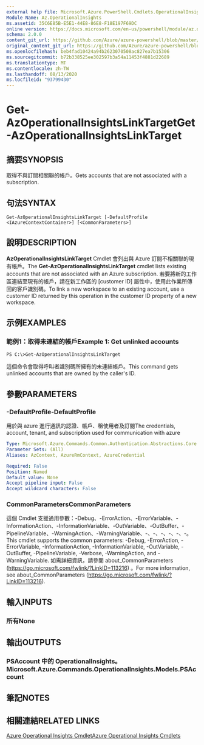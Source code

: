 ```yaml
---
external help file: Microsoft.Azure.PowerShell.Cmdlets.OperationalInsights.dll-Help.xml
Module Name: Az.OperationalInsights
ms.assetid: 35C6E85B-E5E1-44E8-86E8-F18E197F69DC
online version: https://docs.microsoft.com/en-us/powershell/module/az.operationalinsights/get-azoperationalinsightslinktarget
schema: 2.0.0
content_git_url: https://github.com/Azure/azure-powershell/blob/master/src/OperationalInsights/OperationalInsights/help/Get-AzOperationalInsightsLinkTarget.md
original_content_git_url: https://github.com/Azure/azure-powershell/blob/master/src/OperationalInsights/OperationalInsights/help/Get-AzOperationalInsightsLinkTarget.md
ms.openlocfilehash: beb4fad10424a94b2623070508ac827ea7b15306
ms.sourcegitcommit: b72b338525ee302597b3a54a11453f4881d22689
ms.translationtype: MT
ms.contentlocale: zh-TW
ms.lasthandoff: 08/13/2020
ms.locfileid: "93799430"
---
```

# <span data-ttu-id="02d48-101">Get-AzOperationalInsightsLinkTarget</span><span class="sxs-lookup"><span data-stu-id="02d48-101">Get-AzOperationalInsightsLinkTarget</span></span>

## <span data-ttu-id="02d48-102">摘要</span><span class="sxs-lookup"><span data-stu-id="02d48-102">SYNOPSIS</span></span>
<span data-ttu-id="02d48-103">取得不與訂閱相關聯的帳戶。</span><span class="sxs-lookup"><span data-stu-id="02d48-103">Gets accounts that are not associated with a subscription.</span></span>

## <span data-ttu-id="02d48-104">句法</span><span class="sxs-lookup"><span data-stu-id="02d48-104">SYNTAX</span></span>

```
Get-AzOperationalInsightsLinkTarget [-DefaultProfile <IAzureContextContainer>] [<CommonParameters>]
```

## <span data-ttu-id="02d48-105">說明</span><span class="sxs-lookup"><span data-stu-id="02d48-105">DESCRIPTION</span></span>
<span data-ttu-id="02d48-106">**AzOperationalInsightsLinkTarget** Cmdlet 會列出與 Azure 訂閱不相關聯的現有帳戶。</span><span class="sxs-lookup"><span data-stu-id="02d48-106">The **Get-AzOperationalInsightsLinkTarget** cmdlet lists existing accounts that are not associated with an Azure subscription.</span></span>
<span data-ttu-id="02d48-107">若要將新的工作區連結至現有的帳戶，請在新工作區的 [customer ID] 屬性中，使用此作業所傳回的客戶識別碼。</span><span class="sxs-lookup"><span data-stu-id="02d48-107">To link a new workspace to an existing account, use a customer ID returned by this operation in the customer ID property of a new workspace.</span></span>

## <span data-ttu-id="02d48-108">示例</span><span class="sxs-lookup"><span data-stu-id="02d48-108">EXAMPLES</span></span>

### <span data-ttu-id="02d48-109">範例1：取得未連結的帳戶</span><span class="sxs-lookup"><span data-stu-id="02d48-109">Example 1: Get unlinked accounts</span></span>
```
PS C:\>Get-AzOperationalInsightsLinkTarget
```

<span data-ttu-id="02d48-110">這個命令會取得呼叫者識別碼所擁有的未連結帳戶。</span><span class="sxs-lookup"><span data-stu-id="02d48-110">This command gets unlinked accounts that are owned by the caller's ID.</span></span>

## <span data-ttu-id="02d48-111">參數</span><span class="sxs-lookup"><span data-stu-id="02d48-111">PARAMETERS</span></span>

### <span data-ttu-id="02d48-112">-DefaultProfile</span><span class="sxs-lookup"><span data-stu-id="02d48-112">-DefaultProfile</span></span>
<span data-ttu-id="02d48-113">用於與 azure 進行通訊的認證、帳戶、租使用者及訂閱</span><span class="sxs-lookup"><span data-stu-id="02d48-113">The credentials, account, tenant, and subscription used for communication with azure</span></span>

```yaml
Type: Microsoft.Azure.Commands.Common.Authentication.Abstractions.Core.IAzureContextContainer
Parameter Sets: (All)
Aliases: AzContext, AzureRmContext, AzureCredential

Required: False
Position: Named
Default value: None
Accept pipeline input: False
Accept wildcard characters: False
```

### <span data-ttu-id="02d48-114">CommonParameters</span><span class="sxs-lookup"><span data-stu-id="02d48-114">CommonParameters</span></span>
<span data-ttu-id="02d48-115">這個 Cmdlet 支援通用參數：-Debug、-ErrorAction、-ErrorVariable、-InformationAction、-InformationVariable、-OutVariable、-OutBuffer、-PipelineVariable、-WarningAction、-WarningVariable、-、-、-、-、-、-。</span><span class="sxs-lookup"><span data-stu-id="02d48-115">This cmdlet supports the common parameters: -Debug, -ErrorAction, -ErrorVariable, -InformationAction, -InformationVariable, -OutVariable, -OutBuffer, -PipelineVariable, -Verbose, -WarningAction, and -WarningVariable.</span></span> <span data-ttu-id="02d48-116">如需詳細資訊，請參閱 about_CommonParameters (https://go.microsoft.com/fwlink/?LinkID=113216) 。</span><span class="sxs-lookup"><span data-stu-id="02d48-116">For more information, see about_CommonParameters (https://go.microsoft.com/fwlink/?LinkID=113216).</span></span>

## <span data-ttu-id="02d48-117">輸入</span><span class="sxs-lookup"><span data-stu-id="02d48-117">INPUTS</span></span>

### <span data-ttu-id="02d48-118">所有</span><span class="sxs-lookup"><span data-stu-id="02d48-118">None</span></span>

## <span data-ttu-id="02d48-119">輸出</span><span class="sxs-lookup"><span data-stu-id="02d48-119">OUTPUTS</span></span>

### <span data-ttu-id="02d48-120">PSAccount 中的 OperationalInsights。</span><span class="sxs-lookup"><span data-stu-id="02d48-120">Microsoft.Azure.Commands.OperationalInsights.Models.PSAccount</span></span>

## <span data-ttu-id="02d48-121">筆記</span><span class="sxs-lookup"><span data-stu-id="02d48-121">NOTES</span></span>

## <span data-ttu-id="02d48-122">相關連結</span><span class="sxs-lookup"><span data-stu-id="02d48-122">RELATED LINKS</span></span>

[<span data-ttu-id="02d48-123">Azure Operational Insights Cmdlet</span><span class="sxs-lookup"><span data-stu-id="02d48-123">Azure Operational Insights Cmdlets</span></span>](/powershell/module/az.operationalinsights)


